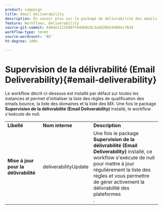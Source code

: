 ```yaml
---
product: campaign
title: Email Deliverability
description: En savoir plus sur le package de délivrabilité des emails
feature: Workflows, Deliverability
source-git-commit: 6464e1121b907f44db9c0c3add28b54486ecf834
workflow-type: tm+mt
source-wordcount: '92'
ht-degree: 100%

---
```



# Supervision de la délivrabilité (Email Deliverability){#email-deliverability}

Le workflow décrit ci-dessous est installé par défaut sur toutes les instances et permet d&#39;initialiser la liste des règles de qualification des emails bounce, la liste des domaines et la liste des MX. Une fois le package **Supervision de la délivrabilité (Email Deliverability)** installé, le workflow s&#39;exécute de nuit.
<table> 
 <tbody> 
  <tr> 
   <td> <strong>Libellé</strong><br /> </td> 
   <td> <strong>Nom interne</strong><br /> </td> 
   <td> <strong>Description</strong><br /> </td> 
  </tr> 
  <tr> 
   <td> <strong>Mise à jour pour la délivrabilité</strong><br /> </td> 
   <td> <span class="uicontrol">deliverabilityUpdate</span> <br /> </td> 
   <td>  Une fois le package <strong>Supervision de la délivrabilité (Email Deliverability)</strong> installé, ce workflow s'exécute de nuit pour mettre à jour régulièrement la liste des règles et vous permettre de gérer activement la délivrabilité des plateformes<br />. </td> 
  </tr> 
 </tbody> 
</table>

